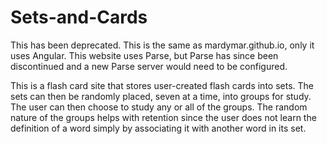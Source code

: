 # Sets-and-Cards
This has been deprecated. This is the same as mardymar.github.io, only it uses Angular. This website uses Parse, but Parse has since been discontinued and a new Parse server would need to be configured.

This is a flash card site that stores user-created flash cards into sets. The sets can then be randomly placed, seven at a time, into groups for study. The user can then choose to study any or all of the groups. The random nature of the groups helps with retention since the user does not learn the definition of a word simply by associating it with another word in its set.
